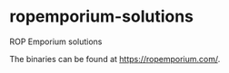 # ropemporium-solutions
ROP Emporium solutions

The binaries can be found at https://ropemporium.com/.
